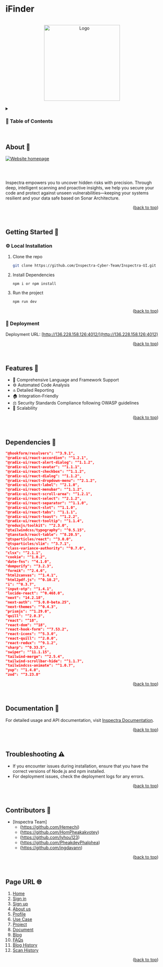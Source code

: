 # iFinder

<a name="readme-top"></a>

<br />
<div align="center">
  <a href="http://136.228.158.126:4012/">
    <img src="./public/images/logo_round.png" alt="Logo" width="250" height="auto"/>
  </a>
</div>

<br />

<!-- TABLE OF CONTENTS -->
<details>
  <summary><h3>🔮 Table of Contents</h3></summary>
  <ol>
    <li><a href="#about">📄 About Inspectra</a></li>
    <li>
      <a href="#getting-started">🚀 Getting Started</a>
      <ul>
        <li><a href="#local-installation">⚙️ Local Installation</a></li>
        <li><a href="#deployment">🚜 Deployment</a></li>
      </ul>
    </li>
    <li><a href="#features">🎡 Features</a></li>
    <li><a href="#dependencies">📓 Dependencies</a></li>
    <li><a href="#documentation">🔖 Documentation</a></li>
    <li><a href="#contributors">👥 Contributors</a></li>
    <li><a href="#page-url">🌐 Page URL</a></li>
  </ol>
</details>

<br />

<!-- ABOUT THE PROJECT -->

## About 🔗

<a href="https://ifinder.istad.co/">
  <img src="./public/images/homepage.png" alt="Website homepage" width="auto" height="auto"/>
</a>

<br /><br />

Inspectra empowers you to uncover hidden risks with precision. Through deep, intelligent scanning and proactive insights, we help you secure your code and protect against unseen vulnerabilities—keeping your systems resilient and your data safe based on Sonar Architecture.

<p align="right">(<a href="#readme-top">back to top</a>)</p>

<br />

<!-- GETTING STARTED -->

## Getting Started 🚀

### ⚙️ Local Installation

1. Clone the repo
   ```sh
   git clone https://github.com/Inspectra-Cyber-Team/Inspectra-UI.git
   ```
2. Install Dependencies
   ```sh
   npm i or npm install
   ```
3. Run the project
   ```sh
   npm run dev
   ```

<p align="right">(<a href="#readme-top">back to top</a>)</p>

### 🚜 Deployment

Deployment URL: [http://136.228.158.126:4012/](http://136.228.158.126:4012)

<p align="right">(<a href="#readme-top">back to top</a>)</p>

<br />

<!-- FEATURES -->

## Features 🎡

- 🔄 Comprehensive Language and Framework Support
- ⚙️ Automated Code Analysis
- 🔝 Detailed Reporting
- 🏠 Integration-Friendly
- ⚖️ Security Standards Compliance following OWASP guidelines
- 🚀 Scalability

<p align="right">(<a href="#readme-top">back to top</a>)</p>

<br />

<!-- DEPENDENCIES -->

## Dependencies 📓

```json
"@hookform/resolvers": "^3.9.1",
"@radix-ui/react-accordion": "^1.2.1",
"@radix-ui/react-alert-dialog": "^1.1.2",
"@radix-ui/react-avatar": "^1.1.1",
"@radix-ui/react-checkbox": "^1.1.2",
"@radix-ui/react-dialog": "^1.1.2",
"@radix-ui/react-dropdown-menu": "^2.1.2",
"@radix-ui/react-label": "^2.1.0",
"@radix-ui/react-menubar": "^1.1.2",
"@radix-ui/react-scroll-area": "^1.2.1",
"@radix-ui/react-select": "^2.1.2",
"@radix-ui/react-separator": "^1.1.0",
"@radix-ui/react-slot": "^1.1.0",
"@radix-ui/react-tabs": "^1.1.1",
"@radix-ui/react-toast": "^1.2.2",
"@radix-ui/react-tooltip": "^1.1.4",
"@reduxjs/toolkit": "^2.3.0",
"@tailwindcss/typography": "^0.5.15",
"@tanstack/react-table": "^8.20.5",
"@tsparticles/react": "^3.0.0",
"@tsparticles/slim": "^3.7.1",
"class-variance-authority": "^0.7.0",
"clsx": "^2.1.1",
"cookie": "^1.0.2",
"date-fns": "^4.1.0",
"dompurify": "^3.2.3",
"formik": "^2.4.6",
"html2canvas": "^1.4.1",
"html2pdf.js": "^0.10.2",
"i": "^0.3.7",
"input-otp": "^1.4.1",
"lucide-react": "^0.468.0",
"next": "14.2.18",
"next-auth": "^5.0.0-beta.25",
"next-themes": "^0.4.3",
"prismjs": "^1.29.0",
"quill": "^2.0.3",
"react": "^18",
"react-dom": "^18",
"react-hook-form": "^7.53.2",
"react-icons": "^5.3.0",
"react-quill": "^2.0.0",
"react-redux": "^9.1.2",
"sharp": "^0.33.5",
"swiper": "^11.1.15",
"tailwind-merge": "^2.5.4",
"tailwind-scrollbar-hide": "^1.1.7",
"tailwindcss-animate": "^1.0.7",
"yup": "^1.4.0",
"zod": "^3.23.8"
```

<p align="right">(<a href="#readme-top">back to top</a>)</p>

<br />

<!-- DOCUMENTATION -->

## Documentation 🔖

For detailed usage and API documentation, visit [Inspectra Documentation](http://136.228.158.126:4012/document).

<p align="right">(<a href="#readme-top">back to top</a>)</p>

<br />

<!-- TROUBLESHOOTING -->

## Troubleshooting ⚠️

- If you encounter issues during installation, ensure that you have the correct versions of Node.js and npm installed.
- For deployment issues, check the deployment logs for any errors.

<p align="right">(<a href="#readme-top">back to top</a>)</p>

<br />

<!-- CONTRIBUTORS -->

## Contributors 👥

- [Inspectra Team]
  - (https://github.com/Hemechi)
  - (https://github.com/HomPheakakvotey)
  - (https://github.com/lyhou123)
  - (https://github.com/PheakdeyPhalphea)
  - (https://github.com/ingdavann)

<p align="right">(<a href="#readme-top">back to top</a>)</p>

<br />

<!-- PAGE URL -->

## Page URL 🌐

1. [Home](http://136.228.158.126:4012/)
2. [Sign in](http://136.228.158.126:4012/login)
3. [Sign up](http://136.228.158.126:4012/signup)
4. [About us](http://136.228.158.126:4012/aboutUs)
5. [Profile](http://136.228.158.126:4012/myProfile)
6. [Use Case](http://136.228.158.126:4012/useCase)
7. [Project](http://136.228.158.126:4012/project)
8. [Document](http://136.228.158.126:4012/document)
9. [Blog](http://136.228.158.126:4012/blog)
10. [FAQs](http://136.228.158.126:4012/faq)
11. [Blog History](http://136.228.158.126:4012/blogHistory)
12. [Scan History](http://136.228.158.126:4012/scanHistory)

<p align="right">(<a href="#readme-top">back to top</a>)</p>

